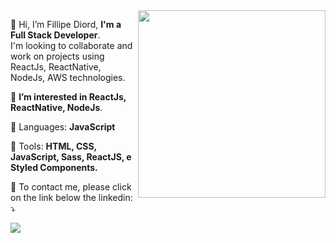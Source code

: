 <img align="right" width="300" src="https://i2.wp.com/allhtaccess.info/wp-content/uploads/2018/03/programming.gif?fit=1281%2C716&ssl=1" />

<p align="left">
  👋 Hi, I’m Fillipe Diord,
  <strong>I'm a Full Stack Developer</strong>.<br>
  I'm looking to collaborate and work on projects using ReactJs, ReactNative, NodeJs, AWS technologies.
</p>

<p align="left">
  👀 <strong>I’m interested in ReactJs, ReactNative, NodeJs</strong>.
</p>

<p align="left">
  🦄 Languages: <strong>JavaScript</strong>
</p>

<p align="left">
  💼 Tools: <strong>HTML, CSS, JavaScript, Sass, ReactJS, e Styled Components.</strong>
</p>

<p align="left">
  💌 To contact me, please click on the link below the linkedin: ⤵️
</p>

<p align="left">
  <a href="https://www.linkedin.com/in/fillipe-diord-b59200153/" alt="Linkedin">
  <img src="https://img.shields.io/badge/-Linkedin-0e76a8?style=flat-square&logo=Linkedin&logoColor=white&link=https://www.linkedin.com/in/fillipe-diord-b59200153/" /></a>

